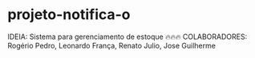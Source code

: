 # projeto-notifica-o

IDEIA: Sistema para gerenciamento de estoque 🔥🔥🔥
COLABORADORES: Rogério Pedro, Leonardo França, Renato Julio, Jose Guilherme
